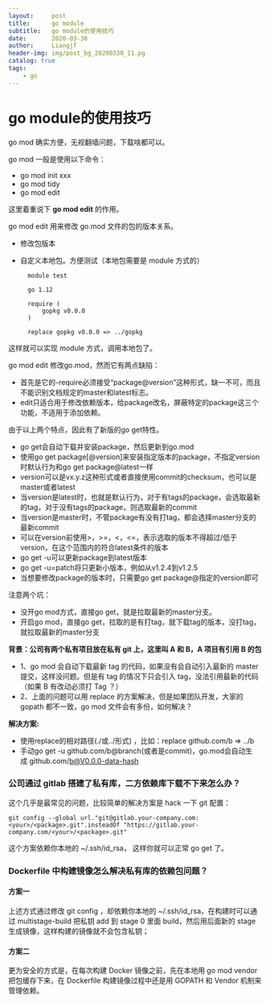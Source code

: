 ```yaml
---
layout:     post                  
title:      go module
subtitle:   go module的使用技巧
date:       2020-03-30
author:     Liangjf
header-img: img/post_bg_20200330_11.pg
catalog: true                      
tags:                       
    - go
---
```


# go module的使用技巧

go mod 确实方便，无视翻墙问题，下载啥都可以。

go mod 一般是使用以下命令：

- go mod init xxx
- go mod tidy
- go mod edit

这里着重说下 **go mod edit** 的作用。

go mod edit 用来修改 go.mod 文件的包的版本关系。

- 修改包版本
- 自定义本地包。方便测试（本地包需要是 module 方式的）

        module test

        go 1.12

        require (
            gopkg v0.0.0
        )

        replace gopkg v0.0.0 => ../gopkg

这样就可以实现 module 方式，调用本地包了。

go mod edit 修改go.mod，然而它有两点缺陷：

- 首先是它的-require必须接受“package@version”这种形式，缺一不可，而且不能识别文档规定的master和latest标志。
- edit只适合用于修改依赖版本，给package改名，屏蔽特定的package这三个功能，不适用于添加依赖。

由于以上两个特点，因此有了新版的go get特性。

- go get会自动下载并安装package，然后更新到go.mod
- 使用go get package[@version]来安装指定版本的package，不指定version时默认行为和go get package@latest一样
- version可以是vx.y.z这种形式或者直接使用commit的checksum，也可以是master或者latest
- 当version是latest时，也就是默认行为，对于有tags的package，会选取最新的tag，对于没有tags的package，则选取最新的commit
- 当version是master时，不管package有没有打tag，都会选择master分支的最新commit
- 可以在version前使用>，>=，<，<=，表示选取的版本不得超过/低于version，在这个范围内的符合latest条件的版本
- go get -u可以更新package到latest版本
- go get -u=patch将只更新小版本，例如从v1.2.4到v1.2.5
- 当想要修改package的版本时，只需要go get package@指定的version即可

注意两个坑：

- 没开go mod方式，直接go get，就是拉取最新的master分支。
- 开启go mod，直接go get，拉取的是有打tag，就下载tag的版本，没打tag，就拉取最新的master分支


**背景：公司有两个私有项目放在私有 git 上，这里叫 A 和 B，A 项目有引用 B 的包**

- 1、go mod 会自动下载最新 tag 的代码，如果没有会自动引入最新的 master 提交，这样没问题。但是有 tag 的情况下只会引入 tag，没法引用最新的代码（如果 B 有改动必须打 Tag ？）
- 2、上面的问题可以用 replace 的方案解决，但是如果团队开发，大家的 gopath 都不一致，go mod 文件会有多份，如何解决？

**解决方案:**

- 使用replace的相对路径(./或../形式) ，比如：replace github.com/b => ../b
- 手动go get -u github.com/b@branch(或者是commit)，go.mod会自动生成 github.com/b@V0.0.0-data-hash

### 公司通过 gitlab 搭建了私有库，二方依赖库下载不下来怎么办？
这个几乎是最常见的问题，比较简单的解决方案是 hack 一下 git 配置：

	git config --global url."git@gitlab.your-company.com:<your>/<package>.git".insteadOf "https://gitlab.your-company.com/<your>/<package>.git"

这个方案依赖你本地的 ~/.ssh/id_rsa， 这样你就可以正常 go get 了。

### Dockerfile 中构建镜像怎么解决私有库的依赖包问题？
#### 方案一
上述方式通过修改 git config ，却依赖你本地的  ~/.ssh/id_rsa，在构建时可以通过 multistage-build 把私钥 add 到 stage 0 里面 build，然后用后面新的 stage 生成镜像，这样构建的镜像就不会包含私钥；

#### 方案二
更为安全的方式是，在每次构建 Docker 镜像之前，先在本地用 go mod vendor 把包缓存下来，在 Dockerfile 构建镜像过程中还是用 GOPATH 和 Vendor 机制来管理依赖。